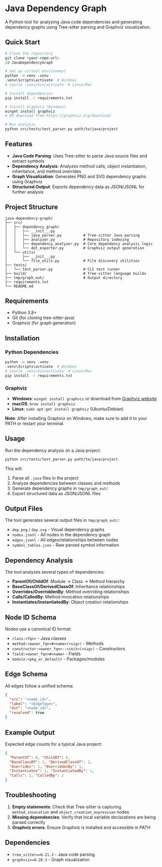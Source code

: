 # Java Dependency Graph

A Python tool for analyzing Java code dependencies and generating dependency graphs using Tree-sitter parsing and Graphviz visualization.

## Quick Start

```bash
# Clone the repository
git clone <your-repo-url>
cd JavaDependencyGraph

# Set up virtual environment
python -m venv .venv
.venv\Scripts\activate  # Windows
# source .venv/bin/activate  # Linux/Mac

# Install dependencies
pip install -r requirements.txt

# Install Graphviz (Windows)
winget install graphviz
# OR download from https://graphviz.org/download/

# Run analysis
python src/tests/test_parser.py path/to/java/project
```

## Features

- **Java Code Parsing**: Uses Tree-sitter to parse Java source files and extract symbols
- **Dependency Analysis**: Analyzes method calls, object instantiation, inheritance, and method overrides
- **Graph Visualization**: Generates PNG and SVG dependency graphs using Graphviz
- **Structured Output**: Exports dependency data as JSON/JSONL for further analysis

## Project Structure

```
java-dependency-graph/
├── src/
│   ├── dependency_graph/
│   │   ├── __init__.py
│   │   ├── java_parser.py          # Tree-sitter Java parsing
│   │   ├── analyzer.py             # Repository indexing
│   │   ├── dependency_analyzer.py  # Core dependency analysis logic
│   │   └── dot_exporter.py         # Graphviz output generation
│   └── utils/
│       ├── __init__.py
│       └── file_utils.py           # File discovery utilities
├── tests/
│   └── test_parser.py              # CLI test runner
├── build/                          # Tree-sitter language builds
├── tmp/graph_out/                  # Output directory
├── requirements.txt
└── README.md
```

## Requirements

- Python 3.8+
- Git (for cloning tree-sitter-java)
- Graphviz (for graph generation)

## Installation

### Python Dependencies

```bash
python -m venv .venv
.venv\Scripts\activate  # Windows
# source .venv/bin/activate  # Linux/Mac
pip install -r requirements.txt
```

### Graphviz

- **Windows**: `winget install graphviz` or download from [Graphviz website](https://graphviz.org/download/)
- **macOS**: `brew install graphviz`
- **Linux**: `sudo apt-get install graphviz` (Ubuntu/Debian)

**Note**: After installing Graphviz on Windows, make sure to add it to your PATH or restart your terminal.

## Usage

Run the dependency analysis on a Java project:

```bash
python src/tests/test_parser.py path/to/java/project
```

This will:
1. Parse all `.java` files in the project
2. Analyze dependencies between classes and methods
3. Generate dependency graphs in `tmp/graph_out/`
4. Export structured data as JSON/JSONL files

## Output Files

The tool generates several output files in `tmp/graph_out/`:

- `dep.png` / `dep.svg` - Visual dependency graphs
- `nodes.jsonl` - All nodes in the dependency graph
- `edges.jsonl` - All edges/relationships between nodes
- `symbol_tables.json` - Raw parsed symbol information

## Dependency Analysis

The tool analyzes several types of dependencies:

- **ParentOf/ChildOf**: Module → Class → Method hierarchy
- **BaseClassOf/DerivedClassOf**: Inheritance relationships
- **Overrides/OverriddenBy**: Method overriding relationships
- **Calls/CalledBy**: Method invocation relationships
- **Instantiates/InstantiatedBy**: Object creation relationships

## Node ID Schema

Nodes use a canonical ID format:

- `class:<fqn>` - Java classes
- `method:<owner_fqn>#<name>(<sig>)` - Methods
- `constructor:<owner_fqn>::<init>(<sig>)` - Constructors
- `field:<owner_fqn>#<name>` - Fields
- `module:<pkg_or_default>` - Packages/modules

## Edge Schema

All edges follow a unified schema:
```json
{
  "src": "<node_id>",
  "label": "<EdgeType>",
  "dst": "<node_id>",
  "resolved": true
}
```

## Example Output

Expected edge counts for a typical Java project:
```json
{
  "ParentOf": 6, "ChildOf": 6,
  "BaseClassOf": 1, "DerivedClassOf": 1,
  "Overrides": 1, "OverriddenBy": 1,
  "Instantiates": 1, "InstantiatedBy": 1,
  "Calls": 2, "CalledBy": 2
}
```

## Troubleshooting

1. **Empty statements**: Check that Tree-sitter is capturing `method_invocation` and `object_creation_expression` nodes
2. **Missing dependencies**: Verify that local variable declarations are being parsed correctly
3. **Graphviz errors**: Ensure Graphviz is installed and accessible in PATH

## Dependencies

- `tree_sitter==0.21.3` - Java code parsing
- `graphviz==0.20.3` - Graph visualization
